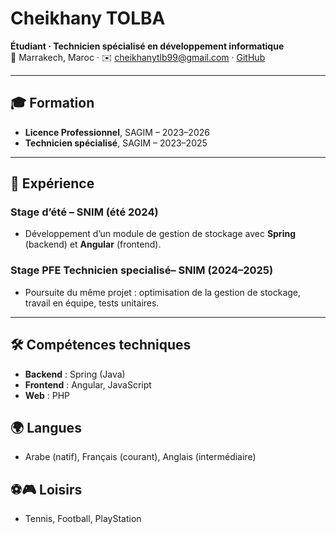 # Cheikhany TOLBA
**Étudiant · Technicien spécialisé en développement informatique**  
📍 Marrakech, Maroc · ✉️ cheikhanytlb99@gmail.com · [GitHub](https://github.com/TelbaCheikhany)

---

## 🎓 Formation
- **Licence Professionnel**, SAGIM – 2023–2026  
- **Technicien spécialisé**, SAGIM – 2023–2025

---

## 💼 Expérience
### Stage d’été – SNIM (été 2024)
- Développement d’un module de gestion de stockage avec **Spring** (backend) et **Angular** (frontend).

### Stage PFE Technicien specialisé– SNIM (2024–2025)
- Poursuite du même projet : optimisation de la gestion de stockage, travail en équipe, tests unitaires.

---

## 🛠 Compétences techniques
- **Backend** : Spring (Java)  
- **Frontend** : Angular, JavaScript  
- **Web** : PHP  
   
## 🌍 Langues
- Arabe (natif), Français (courant), Anglais (intermédiaire)

## ⚽🎮 Loisirs
- Tennis, Football, PlayStation

